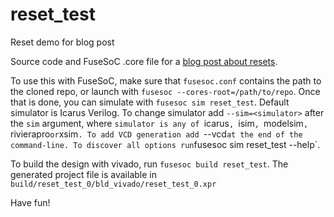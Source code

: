 # reset_test
Reset demo for blog post

Source code and FuseSoC .core file for a [blog post about resets](https://olofkindgren.blogspot.com/2017/11/resetting-reset-handling.html).

To use this with FuseSoC, make sure that `fusesoc.conf` contains the path to the cloned repo, or launch with `fusesoc --cores-root=/path/to/repo`. Once that is done, you can simulate with `fusesoc sim reset_test`. Default simulator is Icarus Verilog. To change simulator add `--sim=<simulator>` after the `sim` argument, where `simulator is any of `icarus`, `isim`, `modelsim`, `rivierapro` or `xsim`. To add VCD generation add `--vcd` at the end of the command-line. To discover all options run `fusesoc sim reset_test --help`.

To build the design with vivado, run `fusesoc build reset_test`. The generated project file is available in `build/reset_test_0/bld_vivado/reset_test_0.xpr`

Have fun!



